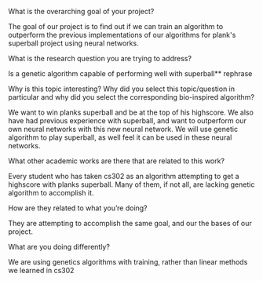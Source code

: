 What is the overarching goal of your project?

The goal of our project is to find out if we can train an algorithm to outperform the previous implementations of our algorithms for plank's superball project using neural networks.


What is the research question you are trying to address?

Is a genetic algorithm capable of performing well with superball** rephrase


Why is this topic interesting? Why did you select this topic/question in particular and
why did you select the corresponding bio-inspired algorithm?

We want to win planks superball and be at the top of his highscore. We also have had previous experience with superball, and want to outperform our own neural networks with this new neural network. 
We will use genetic algorithm to play superball, as well feel it can be used in these neural networks.


What other academic works are there that are related to this work?

Every student who has taken cs302 as an algorithm attempting to get a highscore with planks superball. Many of them, if not all, are lacking genetic algorithm to accomplish it.


How are they related to what you’re doing?

They are attempting to accomplish the same goal, and our the bases of our project.


What are you doing differently?

We are using genetics algorithms with training, rather than linear methods we learned in cs302
